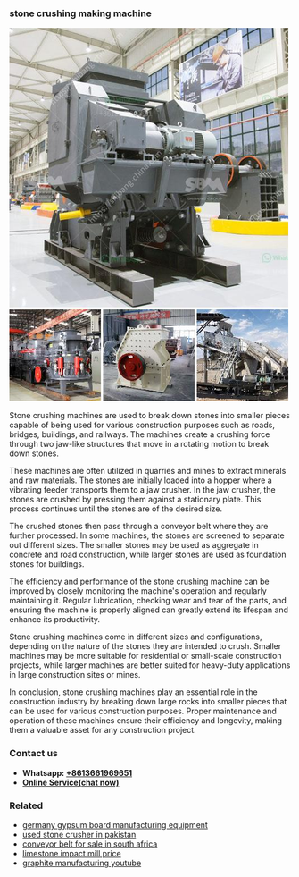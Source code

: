 <h3>stone crushing making machine</h3><img src='1703042563.jpg' alt=''><p>Stone crushing machines are used to break down stones into smaller pieces capable of being used for various construction purposes such as roads, bridges, buildings, and railways. The machines create a crushing force through two jaw-like structures that move in a rotating motion to break down stones.</p><p>These machines are often utilized in quarries and mines to extract minerals and raw materials. The stones are initially loaded into a hopper where a vibrating feeder transports them to a jaw crusher. In the jaw crusher, the stones are crushed by pressing them against a stationary plate. This process continues until the stones are of the desired size.</p><p>The crushed stones then pass through a conveyor belt where they are further processed. In some machines, the stones are screened to separate out different sizes. The smaller stones may be used as aggregate in concrete and road construction, while larger stones are used as foundation stones for buildings.</p><p>The efficiency and performance of the stone crushing machine can be improved by closely monitoring the machine's operation and regularly maintaining it. Regular lubrication, checking wear and tear of the parts, and ensuring the machine is properly aligned can greatly extend its lifespan and enhance its productivity.</p><p>Stone crushing machines come in different sizes and configurations, depending on the nature of the stones they are intended to crush. Smaller machines may be more suitable for residential or small-scale construction projects, while larger machines are better suited for heavy-duty applications in large construction sites or mines.</p><p>In conclusion, stone crushing machines play an essential role in the construction industry by breaking down large rocks into smaller pieces that can be used for various construction purposes. Proper maintenance and operation of these machines ensure their efficiency and longevity, making them a valuable asset for any construction project.</p><h3>Contact us</h3><ul><li><strong>Whatsapp:&nbsp;<a href="https://wa.me/8613661969651">+8613661969651</a></strong></li><li><a href="https://swt.shibang-china.com/?git&amp;zhl&amp;stone crushing making machine"><strong>Online Service(chat now)</strong></a></li></ul><h3>Related</h3><ul><li><a href='germany gypsum board manufacturing equipment.md'>germany gypsum board manufacturing equipment</a></li><li><a href='used stone crusher in pakistan.md'>used stone crusher in pakistan</a></li><li><a href='conveyor belt for sale in south africa.md'>conveyor belt for sale in south africa</a></li><li><a href='limestone impact mill price.md'>limestone impact mill price</a></li><li><a href='graphite manufacturing youtube.md'>graphite manufacturing youtube</a></li></ul>